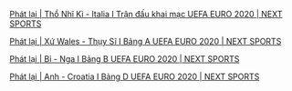 [Phát lại | Thổ Nhĩ Kì - Italia I Trận đấu khai mạc UEFA EURO 2020 | NEXT SPORTS](https://www.youtube.com/embed/AYU4vs5ZOiE)

[Phát lại | Xứ Wales - Thụy Sĩ I Bảng A UEFA EURO 2020 | NEXT SPORTS](https://www.youtube.com/embed/XazPIEbKNcM)

[Phát lại | Bỉ - Nga I Bảng B UEFA EURO 2020 | NEXT SPORTS](https://www.youtube.com/embed/UYynTpDLhQY)

[Phát lại | Anh - Croatia I Bảng D UEFA EURO 2020 | NEXT SPORTS](https://www.youtube.com/embed/rZcBwrQYyew)
